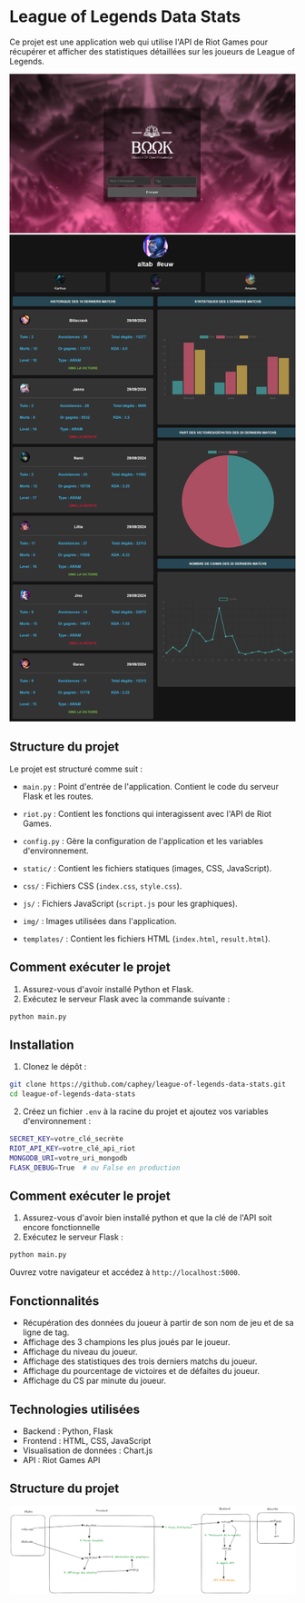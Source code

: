 # League of Legends Data Stats

Ce projet est une application web qui utilise l'API de Riot Games pour récupérer et afficher des statistiques détaillées sur les joueurs de League of Legends.

![Capture d'écran de l'application](/static/img/background.jpeg)
![Capture d'écran de l'application](/static/img/screenshot.jpeg)

## Structure du projet

Le projet est structuré comme suit :

- `main.py` : Point d'entrée de l'application. Contient le code du serveur Flask et les routes.
- `riot.py` : Contient les fonctions qui interagissent avec l'API de Riot Games.
- `config.py` : Gère la configuration de l'application et les variables d'environnement.
- `static/` : Contient les fichiers statiques (images, CSS, JavaScript).

- `css/` : Fichiers CSS (`index.css`, `style.css`).
- `js/` : Fichiers JavaScript (`script.js` pour les graphiques).
- `img/` : Images utilisées dans l'application.
- `templates/` : Contient les fichiers HTML (`index.html`, `result.html`).

## Comment exécuter le projet

1. Assurez-vous d'avoir installé Python et Flask.
2. Exécutez le serveur Flask avec la commande suivante :

```bash
python main.py
```

## Installation

1. Clonez le dépôt :
```bash
git clone https://github.com/caphey/league-of-legends-data-stats.git
cd league-of-legends-data-stats
```

2. Créez un fichier `.env` à la racine du projet et ajoutez vos variables d'environnement :
```bash
SECRET_KEY=votre_clé_secrète
RIOT_API_KEY=votre_clé_api_riot
MONGODB_URI=votre_uri_mongodb
FLASK_DEBUG=True  # ou False en production
```

## Comment exécuter le projet

1. Assurez-vous d'avoir bien installé python et que la clé de l'API soit encore fonctionnelle
2. Exécutez le serveur Flask :
```bash
python main.py
```

Ouvrez votre navigateur et accédez à `http://localhost:5000`.

## Fonctionnalités
* Récupération des données du joueur à partir de son nom de jeu et de sa ligne de tag.
* Affichage des 3 champions les plus joués par le joueur.
* Affichage du niveau du joueur.
* Affichage des statistiques des trois derniers matchs du joueur.
* Affichage du pourcentage de victoires et de défaites du joueur.
* Affichage du CS par minute du joueur.

## Technologies utilisées
- Backend : Python, Flask
- Frontend : HTML, CSS, JavaScript
- Visualisation de données : Chart.js
- API : Riot Games API

## Structure du projet
![Capture d'écran de l'application](/static/img/structure.png)
